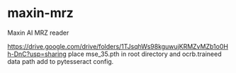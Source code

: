 # maxin-mrz
Maxin AI MRZ reader

https://drive.google.com/drive/folders/1TJsqhWs98kguwujKRMZvMZb1o0Hh-DnC?usp=sharing
place mse_35.pth in root directory
and ocrb.traineed data path add to pytesseract config.